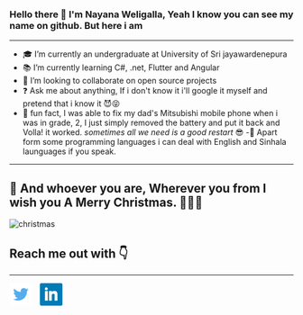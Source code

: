 <style>
.img-style{
    height:40px; 
    width:40px; 
    padding-right: 10px;
}
</style>

### Hello there 👋 I'm Nayana Weligalla, Yeah I know you can see my name on github. But here i am

---

- 🎓 I’m currently an undergraduate at University of Sri jayawardenepura
- 📚 I’m currently learning C#, .net, Flutter and Angular
- 🤝 I’m looking to collaborate on open source projects
- ❓ Ask me about anything, If i don't know it i'll google it myself and pretend that i know it 😈😝
- 👻 fun fact, I was able to fix my dad's Mitsubishi mobile phone when i was in grade, 2, I just simply removed the battery and put it back and Volla! it worked. _sometimes all we need is a good restart_ 😎
  -🧐 Apart form some programming languages i can deal with English and Sinhala launguages if you speak.

---

## 🎁 And whoever you are, Wherever you from I wish you A Merry Christmas. 🎄🎅🤶

![christmas](https://media.giphy.com/media/Rcmyx7NfyNhSM/giphy.gif)

## Reach me out with 👇

---

[<img src="img/twitter.png" style="height:40px; width:40px;padding-right: 10px;">][twitter]
[<img src="img/linkedin.png" style="height:40px; width:40px;padding-right: 10px;">][linkedin]
<!-- [<img src="img/facebook.png" class="img-style">][facebook] -->

[twitter]: https://twitter.com/NWeligalla?s=09
[linkedin]: https://www.linkedin.com/in/nayana-weligalla-113349173
<!-- [facebook]: http://www.facebook.com -->
